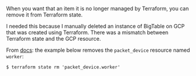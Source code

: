 When you want that an item it is no longer managed by Terraform, you can remove it from Terraform state.

I needed this because I manually deleted an instance of BigTable on GCP that was created using Terraform. There was a mismatch between Terraform state and the GCP resource.

From [docs](https://www.terraform.io/docs/commands/state/rm.html): the example below removes the `packet_device` resource named `worker`:

```$ terraform state rm 'packet_device.worker'```